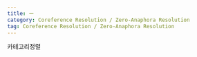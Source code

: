 ```yaml
---
title: ㅡ
category: Coreference Resolution / Zero-Anaphora Resolution
tag: Coreference Resolution / Zero-Anaphora Resolution
---
```


카테고리정렬
